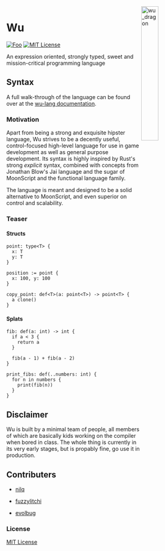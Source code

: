 <img align="right" width="30%" height="30%" src="https://preview.ibb.co/ePa1eH/wu_dragon.png" alt="wu_dragon">

# Wu

[![Foo](https://user-images.githubusercontent.com/7288322/34429152-141689f8-ecb9-11e7-8003-b5a10a5fcb29.png)](https://discord.gg/qm92sPP)
[![MIT License](https://img.shields.io/badge/license-MIT-blue.svg)](https://github.com/wu-lang/wu/blob/master/LICENSE)

An expression oriented, strongly typed, sweet and mission-critical programming language

## Syntax

A full walk-through of the language can be found over at the [wu-lang documentation](https://wu-lang.gitbook.io/guide/).

### Motivation

Apart from being a strong and exquisite hipster language, Wu strives to be a decently useful, control-focused high-level language for use in game development as well as general purpose development. Its syntax is highly inspired by Rust's strong *explicit* syntax, combined with concepts from Jonathan Blow's Jai language and the sugar of MoonScript and the functional language family.

The language is meant and designed to be a solid alternative to MoonScript, and even superior on control and scalability.

### Teaser

#### Structs

```
point: type<T> {
  x: T
  y: T
}

position := point {
  x: 100, y: 100
}

copy_point: def<T>(a: point<T>) -> point<T> {
  a clone()
}
```

#### Splats

```
fib: def(a: int) -> int {
  if a < 3 {
    return a
  }
  
  fib(a - 1) + fib(a - 2)
}

print_fibs: def(..numbers: int) {
  for n in numbers {
    print(fib(n))
  }
}
```

## Disclaimer

Wu is built by a minimal team of people, all members of which are basically kids working on the compiler when bored in class. The whole thing is currently in its very early stages, but is propably fine, go use it in production.

## Contributers

- [nilq](https://github.com/nilq)

- [fuzzylitchi](https://github.com/fuzzylitchi)

- [evolbug](https://github.com/evolbug)

### License

[MIT License](https://github.com/wu-lang/wu/blob/master/LICENSE)
